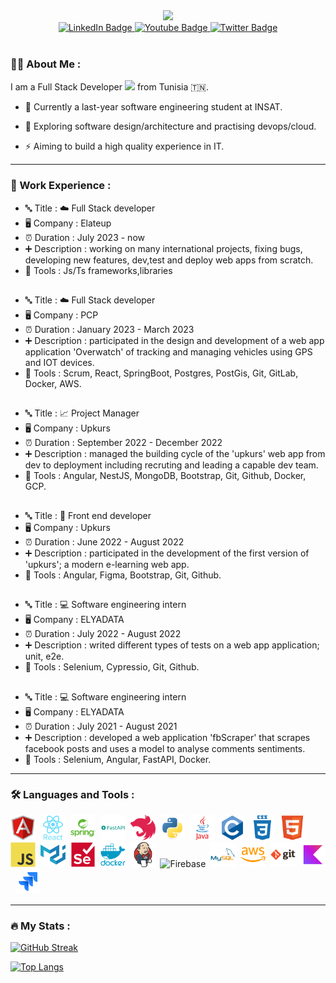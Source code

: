 <div id="header" align="center">
  <img src="https://media.giphy.com/media/M9gbBd9nbDrOTu1Mqx/giphy.gif" width="100"/>
<div id="badges" >
  <a href="https://www.linkedin.com/in/idriss-khaled-5a0693215/">
    <img src="https://img.shields.io/badge/LinkedIn-blue?style=for-the-badge&logo=linkedin&logoColor=white" alt="LinkedIn Badge"/>
  </a>
  <a href="https://www.figma.com/@idrisskhaled">
    <img src="https://img.shields.io/badge/Figma-F24E1E?style=for-the-badge&logo=figma&logoColor=white" alt="Youtube Badge"/>
  </a>
  <a href="https://www.facebook.com/idris.idriss.7">
    <img src="https://img.shields.io/badge/Facebook-1877F2?style=for-the-badge&logo=facebook&logoColor=white" alt="Twitter Badge"/>
  </a>
</div>
<img src="https://komarev.com/ghpvc/?username=idrisskhaled&style=flat-square&color=blue" alt=""/>
</div>


### :man_technologist: About Me :
I am a Full Stack Developer <img src="https://media.giphy.com/media/WUlplcMpOCEmTGBtBW/giphy.gif" width="30"> from Tunisia 🇹🇳.

- :telescope: Currently a last-year software engineering student at INSAT.

- :seedling: Exploring software design/architecture and practising devops/cloud.

- :zap: Aiming to build a high quality experience in IT.


---

### 💼 Work Experience :
- 🔤 Title : ☁️ Full Stack developer
- 🖥️ Company : Elateup
- ⏰ Duration : July 2023 - now
- ➕ Description : working on many international projects, fixing bugs, developing new features, dev,test and deploy web apps from scratch.
- 🧰 Tools : Js/Ts frameworks,libraries
##
- 🔤 Title : ☁️ Full Stack developer 
- 🖥️ Company : PCP
- ⏰ Duration : January 2023 - March 2023 
- ➕ Description : participated in the design and development of a web app application 'Overwatch' of tracking and managing vehicles using GPS and IOT devices.
- 🧰 Tools : Scrum, React, SpringBoot, Postgres, PostGis, Git, GitLab, Docker, AWS. 
##
- 🔤 Title : 📈 Project Manager
- 🖥️ Company : Upkurs
- ⏰ Duration : September 2022 - December 2022 
- ➕ Description : managed the building cycle of the 'upkurs' web app from dev to deployment including recruting and leading a capable dev team. 
- 🧰 Tools : Angular, NestJS, MongoDB, Bootstrap, Git, Github, Docker, GCP. 
##
- 🔤 Title : 🎨 Front end developer
- 🖥️ Company : Upkurs
- ⏰ Duration : June 2022 - August 2022 
- ➕ Description : participated in the development of the first version of 'upkurs'; a modern e-learning web app.
- 🧰 Tools : Angular, Figma, Bootstrap, Git, Github. 
##
- 🔤 Title : 💻 Software engineering intern
- 🖥️ Company : ELYADATA
- ⏰ Duration : July 2022 - August 2022 
- ➕ Description : writed different types of tests on a web app application; unit, e2e.
- 🧰 Tools : Selenium, Cypressio, Git, Github. 
##
- 🔤 Title : 💻 Software engineering intern
- 🖥️ Company : ELYADATA
- ⏰ Duration : July 2021 - August 2021 
- ➕ Description : developed a web application 'fbScraper' that scrapes facebook posts and uses a model to analyse comments sentiments.
- 🧰 Tools : Selenium, Angular, FastAPI, Docker. 
---

### :hammer_and_wrench: Languages and Tools :
  <div>
  <img src="https://github.com/devicons/devicon/blob/master/icons/angularjs/angularjs-original.svg" title="Angular" alt="Angular" width="40" height="40"/>&nbsp;
  <img src="https://github.com/devicons/devicon/blob/master/icons/react/react-original-wordmark.svg" title="React" alt="React" width="40" height="40"/>&nbsp;
  <img src="https://github.com/devicons/devicon/blob/master/icons/spring/spring-original-wordmark.svg" title="Spring" alt="Spring" width="40" height="40"/>&nbsp;
  <img src="https://github.com/devicons/devicon/blob/master/icons/fastapi/fastapi-original-wordmark.svg" title="FastAPI" alt="FastAPI" width="40" height="40"/>&nbsp;
  <img src="https://github.com/devicons/devicon/blob/master/icons/nestjs/nestjs-plain.svg" title="NestJS" alt="NestJS" width="40" height="40"/>&nbsp;
  <img src="https://github.com/devicons/devicon/blob/master/icons/python/python-original.svg" title="Gatsby"  alt="Gatsby" width="40" height="40"/>&nbsp;
  <img src="https://github.com/devicons/devicon/blob/master/icons/java/java-original-wordmark.svg" title="Java" alt="Java" width="40" height="40"/>&nbsp;
  <img src="https://github.com/devicons/devicon/blob/master/icons/c/c-original.svg" title="C" alt="C" width="40" height="40"/>&nbsp;
  <img src="https://github.com/devicons/devicon/blob/master/icons/css3/css3-plain-wordmark.svg"  title="CSS3" alt="CSS" width="40" height="40"/>&nbsp;
  <img src="https://github.com/devicons/devicon/blob/master/icons/html5/html5-original.svg" title="HTML5" alt="HTML" width="40" height="40"/>&nbsp;
  <img src="https://github.com/devicons/devicon/blob/master/icons/javascript/javascript-original.svg" title="JavaScript" alt="JavaScript" width="40" height="40"/>&nbsp;
  <img src="https://github.com/devicons/devicon/blob/master/icons/materialui/materialui-original.svg" title="Material UI" alt="Material UI" width="40" height="40"/>&nbsp;
  <img src="https://github.com/devicons/devicon/blob/master/icons/selenium/selenium-original.svg" title="Selenium" alt="Selenium" width="40" height="40"/>&nbsp;
  <img src="https://github.com/devicons/devicon/blob/master/icons/docker/docker-plain-wordmark.svg" title="Firebase" alt="Firebase" width="40" height="40"/>&nbsp;
  <img src="https://github.com/devicons/devicon/blob/master/icons/jenkins/jenkins-original.svg" title="Firebase" alt="Firebase" width="40" height="40"/>&nbsp;
  <img src="https://github.com/devicons/devicon/blob/master/icons/kubernetes/kubernets-plain.svg" title="Firebase" alt="Firebase" width="40" height="40"/>&nbsp;
  <img src="https://github.com/devicons/devicon/blob/master/icons/mysql/mysql-original-wordmark.svg" title="MySQL"  alt="MySQL" width="40" height="40"/>&nbsp;
  <img src="https://github.com/devicons/devicon/blob/master/icons/amazonwebservices/amazonwebservices-plain-wordmark.svg" title="AWS" alt="AWS" width="40" height="40"/>&nbsp;
  <img src="https://github.com/devicons/devicon/blob/master/icons/git/git-original-wordmark.svg" title="Git" **alt="Git" width="40" height="40"/>&nbsp;
  <img src="https://github.com/devicons/devicon/blob/master/icons/kotlin/kotlin-original.svg" title="Kotlin" **alt="Kotlin" width="40" height="40"/>&nbsp;
  <img src="https://github.com/devicons/devicon/blob/master/icons/jira/jira-original.svg" title="Jira" **alt="Jira" width="40" height="40"/>&nbsp;
</div>


---

### :fire: My Stats :

[![GitHub Streak](http://github-readme-streak-stats.herokuapp.com?user=idrisskhaled&theme=dark&background=000000)](https://git.io/streak-stats)

[![Top Langs](https://github-readme-stats.vercel.app/api/top-langs/?username=idrisskhaled&layout=compact&theme=vision-friendly-dark)](https://github.com/anuraghazra/github-readme-stats)

